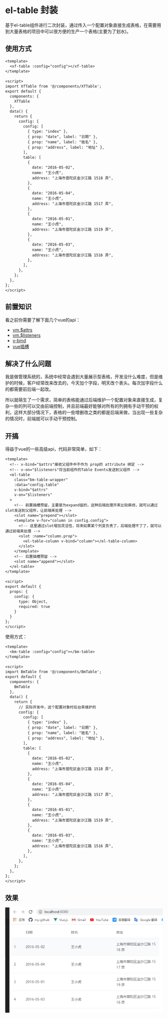 # el-table 封装

基于el-table组件进行二次封装，通过传入一个配置对象直接生成表格，在需要用到大量表格的项目中可以很方便的生产一个表格(主要为了划水)。

## 使用方式
```vue
<template>
  <xf-table :config="config"></xf-table>
</template>

<script>
import XfTable from '@/components/XfTable';
export default {
  components: {
    XfTable
  },
  data() {
    return {
      config: {
        config: [
          { type: "index" },
          { prop: "date", label: "日期" },
          { prop: "name", label: "姓名" },
          { prop: "address", label: "地址" },
        ],
        table: [
          {
            date: "2016-05-02",
            name: "王小虎",
            address: "上海市普陀区金沙江路 1518 弄",
          },
          {
            date: "2016-05-04",
            name: "王小虎",
            address: "上海市普陀区金沙江路 1517 弄",
          },
          {
            date: "2016-05-01",
            name: "王小虎",
            address: "上海市普陀区金沙江路 1519 弄",
          },
          {
            date: "2016-05-03",
            name: "王小虎",
            address: "上海市普陀区金沙江路 1516 弄",
          },
        ],
      },
    };
  },
};
</script>
```

## 前置知识
看之前你需要了解下面几个vue的api：
- [vm.$attrs](https://cn.vuejs.org/v2/api/#vm-attrs)
- [vm.$listeners](https://cn.vuejs.org/v2/api/#vm-listeners)
- [v-bind](https://cn.vuejs.org/v2/api/#v-bind)
- [vue插槽](https://cn.vuejs.org/v2/guide/components-slots.html)


## 解决了什么问题
我是做管理系统的，系统中经常会遇到大量展示型表格，开发没什么难度，但是维护的时候，客户经常改来改去的，今天加个字段，明天改个表头。每次加字段什么的都需要前后端一起改。

所以就萌生了一个需求，简单的表格能通过后端维护一个配置对象来直接生成，复杂一些的列可以交由前端控制，并且前端最好能够对所有的列拥有手动干预的权利，这样大部分情况下，表格的一些增删改之类的都是后端来做，当出现一些复杂的情况时，前端就可以手动干预控制。
## 开搞
得益于vue的一些高级api，代码非常简单，如下：
```vue
<template>
  <!-- v-bind="$attrs"接收父组件中不作为 prop的 attribute 绑定 -->
  <!-- v-on="$listeners"将当前组件的Table Events发送到父组件 -->
  <el-table
    class="bm-table-wrapper"
    :data="config.table"
    v-bind="$attrs"
    v-on="$listeners"
  >
    <!-- 前置插槽预留，主要是为expand留的，这种后端处理开来比较麻烦，就可以通过slot发送到父组件，让前端来处理 -->
    <slot name="prepend"></slot>
    <template v-for="column in config.config">
      <!-- 这里通过slot增加灵活性，将来如果某个列变负责了，后端处理不了了，就可以通过前端来处理 -->
      <slot :name="column.prop">
        <el-table-column v-bind="column"></el-table-column>
      </slot>
    </template>
    <!-- 后置插槽预留 -->
    <slot name="append"></slot>
  </el-table>
</template>

<script>
export default {
  props: {
    config: {
      type: Object,
      required: true
    }
  }
};
</script>
```

使用方式：
```vue
<template>
  <bm-table :config="config"></bm-table>
</template>

<script>
import BmTable from '@/components/BmTable';
export default {
  components: {
    BmTable
  },
  data() {
    return {
      // 实际开发中，这个配置对象时后台来维护的
      config: {
        config: [
          { type: "index" },
          { prop: "date", label: "日期" },
          { prop: "name", label: "姓名" },
          { prop: "address", label: "地址" },
        ],
        table: [
          {
            date: "2016-05-02",
            name: "王小虎",
            address: "上海市普陀区金沙江路 1518 弄",
          },
          {
            date: "2016-05-04",
            name: "王小虎",
            address: "上海市普陀区金沙江路 1517 弄",
          },
          {
            date: "2016-05-01",
            name: "王小虎",
            address: "上海市普陀区金沙江路 1519 弄",
          },
          {
            date: "2016-05-03",
            name: "王小虎",
            address: "上海市普陀区金沙江路 1516 弄",
          },
        ],
      },
    };
  },
};
</script>
```

## 效果
![table](../images/table/xf-table.png)
